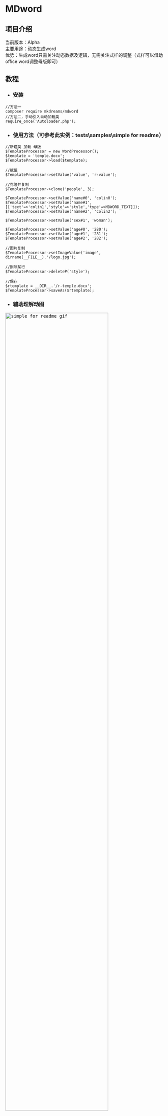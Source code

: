 # MDword
## 项目介绍
当前版本：Alpha  
主要用途：动态生成word  
优势：生成word只需关注动态数据及逻辑，无需关注式样的调整（式样可以借助office word调整母版即可）

## 教程
+ ### 安装
```
//方法一
composer require mkdreams/mdword
//方法二，手动引入自动加载类
require_once('Autoloader.php');
```
+ ### 使用方法（可参考此实例：tests\samples\simple for readme）
```
//新建类 加载 母版
$TemplateProcessor = new WordProcessor();
$template = 'temple.docx';
$TemplateProcessor->load($template);

//赋值
$TemplateProcessor->setValue('value', 'r-value');

//克隆并复制
$TemplateProcessor->clone('people', 3);

$TemplateProcessor->setValue('name#0', 'colin0');
$TemplateProcessor->setValue('name#1', [['text'=>'colin1','style'=>'style','type'=>MDWORD_TEXT]]);
$TemplateProcessor->setValue('name#2', 'colin2');

$TemplateProcessor->setValue('sex#1', 'woman');

$TemplateProcessor->setValue('age#0', '280');
$TemplateProcessor->setValue('age#1', '281');
$TemplateProcessor->setValue('age#2', '282');

//图片复制
$TemplateProcessor->setImageValue('image', dirname(__FILE__).'/logo.jpg');

//删除某行
$TemplateProcessor->deleteP('style');

//保存
$rtemplate = __DIR__.'/r-temple.docx';
$TemplateProcessor->saveAs($rtemplate);
```
+ ### 辅助理解动图
<pre>
<img src="https://github.com/mkdreams/MDword/blob/master/tests/samples/simple%20for%20readme/word.gif" width="80%" alt="simple for readme gif"/><br/>
</pre>

## 项目进展
- [x] 目录随内容更改而更新 （2020/04/09 完成）
- [ ] readme 完善
- [ ] tests框架完善
- [x] 赋值支持克隆属性（字体属性） （2020/04/16 完成）
- [x] 支持XML赋值 （2020/07/29 完成）
- [x] 删除区块  （2020/04/16 完成）
- [x] 支持换行符&分页符
- [x] 克隆支持段落（cloneP） 
- [x] 速度优化 (第一轮)
- [x] 添加bind数据类（简化克隆和赋值操作）
- [x] 赋值支持图片 （2020/07/29 完成）
- [ ] API
- [x] 目录更新优化 （2020/07/20 完成）
- [x] 优化速度  (第二轮)（2020/07/20 完成）
- [ ] 与echarts对接，支持动态绘图(取代word中自带的绘图)
- [x] 删除分页前换行
- [ ] 图片支持式样控制，长&宽

## 名称介绍
母版：在某个word基础上修改的,这个word命名为“母版”
